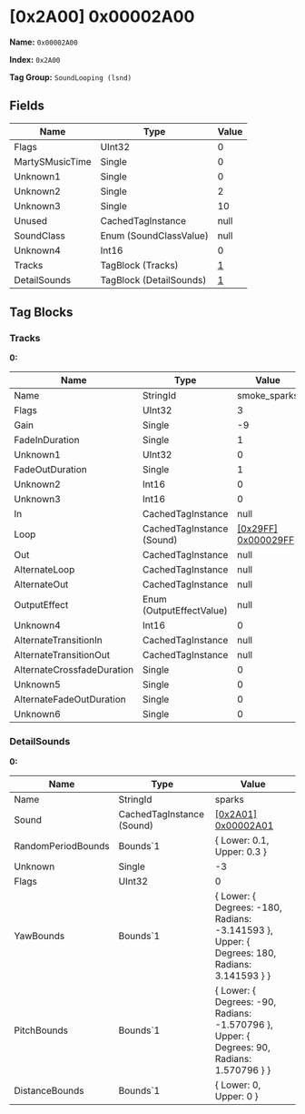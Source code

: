 # [0x2A00] 0x00002A00

**Name:** ```0x00002A00```

**Index:** ```0x2A00```

**Tag Group:** ```SoundLooping (lsnd)```

## Fields

Name	| Type	| Value
---	|---	|---	|
Flags	|UInt32	|0
MartySMusicTime	|Single	|0
Unknown1	|Single	|0
Unknown2	|Single	|2
Unknown3	|Single	|10
Unused	|CachedTagInstance	|null
SoundClass	|Enum (SoundClassValue)	|null
Unknown4	|Int16	|0
Tracks	|TagBlock (Tracks)	|[1](#tracks)
DetailSounds	|TagBlock (DetailSounds)	|[1](#detailsounds)


## Tag Blocks

### Tracks

**0:**

Name	| Type	| Value
---	|---	|---	|
Name	|StringId	|smoke_sparks
Flags	|UInt32	|3
Gain	|Single	|-9
FadeInDuration	|Single	|1
Unknown1	|UInt32	|0
FadeOutDuration	|Single	|1
Unknown2	|Int16	|0
Unknown3	|Int16	|0
In	|CachedTagInstance	|null
Loop	|CachedTagInstance (Sound)	|[[0x29FF] 0x000029FF](../Sound/29FF.md)
Out	|CachedTagInstance	|null
AlternateLoop	|CachedTagInstance	|null
AlternateOut	|CachedTagInstance	|null
OutputEffect	|Enum (OutputEffectValue)	|null
Unknown4	|Int16	|0
AlternateTransitionIn	|CachedTagInstance	|null
AlternateTransitionOut	|CachedTagInstance	|null
AlternateCrossfadeDuration	|Single	|0
Unknown5	|Single	|0
AlternateFadeOutDuration	|Single	|0
Unknown6	|Single	|0


### DetailSounds

**0:**

Name	| Type	| Value
---	|---	|---	|
Name	|StringId	|sparks
Sound	|CachedTagInstance (Sound)	|[[0x2A01] 0x00002A01](../Sound/2A01.md)
RandomPeriodBounds	|Bounds`1	|{ Lower: 0.1, Upper: 0.3 }
Unknown	|Single	|-3
Flags	|UInt32	|0
YawBounds	|Bounds`1	|{ Lower: { Degrees: -180, Radians: -3.141593 }, Upper: { Degrees: 180, Radians: 3.141593 } }
PitchBounds	|Bounds`1	|{ Lower: { Degrees: -90, Radians: -1.570796 }, Upper: { Degrees: 90, Radians: 1.570796 } }
DistanceBounds	|Bounds`1	|{ Lower: 0, Upper: 0 }


